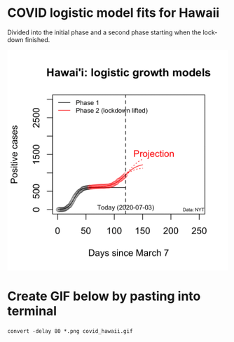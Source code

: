 # COVID logistic model fits for Hawaii

Divided into the initial phase and a second phase starting when the lock-down finished. 

![](figs/hawaii_nyt.gif)

# Create GIF below by pasting into terminal

`convert -delay 80 *.png covid_hawaii.gif`